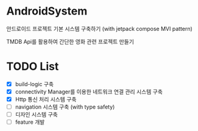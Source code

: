 # AndroidSystem
안드로이드 프로젝트 기본 시스템 구축하기 (with jetpack compose MVI pattern)

TMDB Api를 활용하여 간단한 영화 관련 프로젝트 만들기

# TODO List
- [x] build-logic 구축
- [x] connectivity Manager를 이용한 네트워크 연결 관리 시스템 구축
- [x] Http 통신 처리 시스템 구축
- [ ] navigation 시스템 구축 (with type safety)
- [ ] 디자인 시스템 구축
- [ ] feature 개발 
